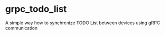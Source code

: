 # grpc_todo_list
A simple way how to synchronize TODO List between devices using gRPC communication
